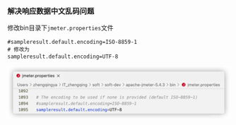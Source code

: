 ### 解决响应数据中文乱码问题

修改bin目录下`jmeter.properties`文件

```shell
#sampleresult.default.encoding=ISO-8859-1
# 修改为 
sampleresult.default.encoding=UTF-8
```

![jmeter-config-response-chinese](images/jmeter-config-response-chinese.png)
